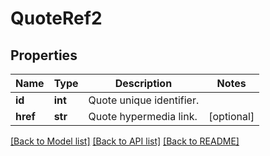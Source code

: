 # QuoteRef2

## Properties
Name | Type | Description | Notes
------------ | ------------- | ------------- | -------------
**id** | **int** | Quote unique identifier. | 
**href** | **str** | Quote hypermedia link. | [optional] 

[[Back to Model list]](../README.md#documentation-for-models) [[Back to API list]](../README.md#documentation-for-api-endpoints) [[Back to README]](../README.md)

